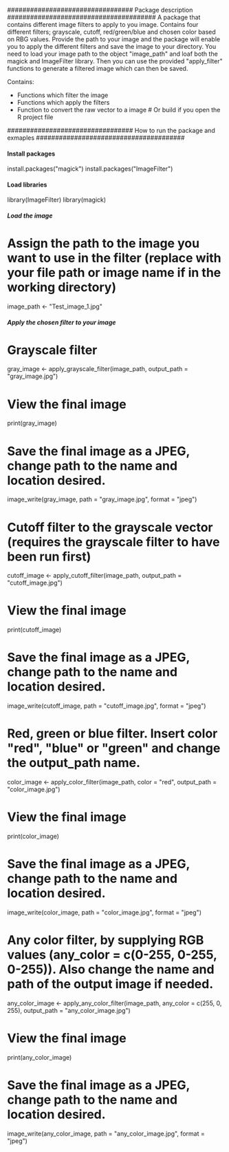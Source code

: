 ################################# Package description #######################################
A package that contains different image filters to apply to you image.
Contains four different filters; grayscale, cutoff, red/green/blue and chosen 
color based on RBG values. Provide the path to your image and the package will
enable you to apply the different filters and save the image to your directory.
You need to load your image path to the object "image_path" and loaf both the 
magick and ImageFilter library. Then you can use the provided "apply_filter"
functions to generate a filtered image which can then be saved. 

Contains:
- Functions which filter the image
- Functions which apply the filters
- Function to convert the raw vector to a image # Or build if you open the R project file


################################# How to run the package and exmaples #######################################
#### Install packages
install.packages("magick")
install.packages("ImageFilter") 

#### Load libraries
library(ImageFilter)
library(magick)

##### Load the image
# Assign the path to the image you want to use in the filter (replace with your file path or image name if in the working directory)
image_path <- "Test_image_1.jpg"

##### Apply the chosen filter to your image
# Grayscale filter
gray_image <- apply_grayscale_filter(image_path, output_path = "gray_image.jpg")
# View the final image
print(gray_image)
# Save the final image as a JPEG, change path to the name and location desired.
image_write(gray_image, path = "gray_image.jpg", format = "jpeg")

# Cutoff filter to the grayscale vector (requires the grayscale filter to have been run first)
cutoff_image <- apply_cutoff_filter(image_path, output_path = "cutoff_image.jpg")
# View the final image
print(cutoff_image)
# Save the final image as a JPEG, change path to the name and location desired.
image_write(cutoff_image, path = "cutoff_image.jpg", format = "jpeg")

# Red, green or blue filter. Insert color "red", "blue" or "green" and change the output_path name.
color_image <- apply_color_filter(image_path, color = "red", output_path = "color_image.jpg")
# View the final image
print(color_image)
# Save the final image as a JPEG, change path to the name and location desired.
image_write(color_image, path = "color_image.jpg", format = "jpeg")

# Any color filter, by supplying RGB values (any_color = c(0-255, 0-255, 0-255)). Also change the name and path of the output image if needed.
any_color_image <- apply_any_color_filter(image_path, any_color = c(255, 0, 255), output_path = "any_color_image.jpg")
# View the final image
print(any_color_image)
# Save the final image as a JPEG, change path to the name and location desired.
image_write(any_color_image, path = "any_color_image.jpg", format = "jpeg")
